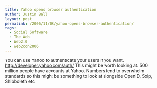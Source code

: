 ```yaml
---
title: Yahoo opens browser authentication
author: Justin Ball
layout: post
permalink: /2006/11/08/yahoo-opens-browser-authentication/
tags:
  - Social Software
  - The Web
  - Web2.0
  - web2con2006
---
```


You can use Yahoo to authenticate your users if you want. http://developer.yahoo.com/auth/ This might be worth looking at. 500 million people have accounts at Yahoo. Numbers tend to overwhelm standards so this might be something to look at alongside OpenID, Sxip, Shibboleth etc